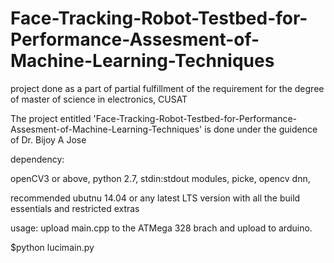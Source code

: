 # Face-Tracking-Robot-Testbed-for-Performance-Assesment-of-Machine-Learning-Techniques
project done as a part of partial fulfillment of the requirement for the degree of master of science  in electronics, CUSAT

The project entitled 'Face-Tracking-Robot-Testbed-for-Performance-Assesment-of-Machine-Learning-Techniques' is done under the guidence of Dr. Bijoy A Jose

dependency: 

openCV3 or above,
python 2.7,
stdin:stdout modules,
picke,
opencv dnn,

recommended ubutnu 14.04 or any latest LTS version with all the build essentials and restricted extras


usage:
upload main.cpp to the ATMega 328 brach and upload to arduino.

$python lucimain.py



